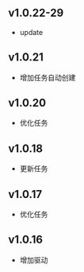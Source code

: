 ## v1.0.22-29

- update

## v1.0.21

- 增加任务自动创建

## v1.0.20

- 优化任务

## v1.0.18

- 更新任务

## v1.0.17

- 优化任务

## v1.0.16

- 增加驱动